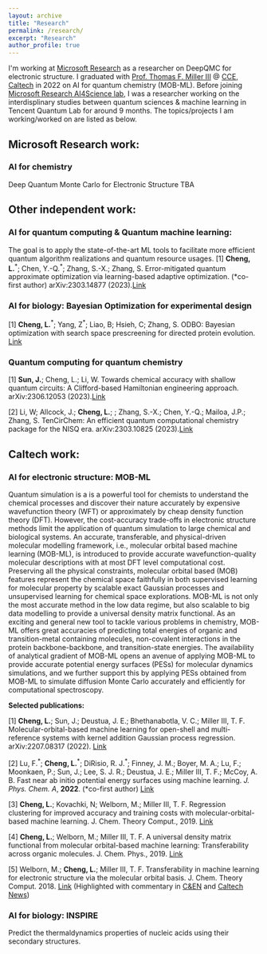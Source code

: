 ```yaml
---
layout: archive
title: "Research"
permalink: /research/
excerpt: "Research"
author_profile: true
---
```


I'm working at [Microsoft Research](https://www.microsoft.com/en-us/research/) as a researcher on DeepQMC for electronic structure. I graduated with [Prof. Thomas F. Miller III](https://millergroup.caltech.edu/Miller_Group/Home.html/) @ [CCE, Caltech](http://cce.caltech.edu/) in 2022 on AI for quantum chemistry (MOB-ML). Before joining [Microsoft Research AI4Science lab](https://www.microsoft.com/en-us/research/lab/microsoft-research-ai4science/), I was a researcher working on the interdisplinary studies between quantum sciences & machine learning in Tencent Quantum Lab for around 9 months. The topics/projects I am working/worked on are listed as below.

Microsoft Research work:
---
### AI for chemistry
Deep Quantum Monte Carlo for Electronic Structure
TBA


Other independent work:
---
### AI for quantum computing & Quantum machine learning:
The goal is to apply the state-of-the-art ML tools to facilitate more efficient quantum algorithm realizations and quantum resource usages.
[1] **Cheng, L.**<sup>\*</sup>; Chen, Y.-Q.<sup>\*</sup>; Zhang, S.-X.; Zhang, S. Error-mitigated quantum approximate optimization via learning-based adaptive optimization. (\*co-first author) arXiv:2303.14877 (2023).[Link](https://arxiv.org/abs/2303.14877)


### AI for biology: Bayesian Optimization for experimental design
[1] **Cheng, L.**<sup>\*</sup>; Yang, Z<sup>\*</sup>; Liao, B; Hsieh, C; Zhang, S. ODBO: Bayesian optimization with search space prescreening for directed protein evolution. [Link](https://arxiv.org/abs/2205.09548)


### Quantum computing for quantum chemistry
[1] **Sun, J.**; Cheng, L.; Li, W. Towards chemical accuracy with shallow quantum circuits: A Clifford-based Hamiltonian engineering approach. arXiv:2306.12053 (2023).[Link](https://arxiv.org/abs/2306.12053)

[2] Li, W; Allcock, J.; **Cheng, L.**; ; Zhang, S.-X.; Chen, Y.-Q.; Mailoa, J.P.; Zhang, S. TenCirChem: An efficient quantum computational chemistry package for the NISQ era. arXiv:2303.10825 (2023).[Link](https://arxiv.org/abs/2303.10825)


Caltech work:
---
### AI for electronic structure: MOB-ML

Quantum simulation is a is a powerful tool for chemists to understand the chemical processes and discover their nature accurately by expensive wavefunction theory (WFT) or approximately by cheap density function theory (DFT). However, the cost-accuracy trade-offs in electronic structure methods limit the application of quantum simulation to large chemical and biological systems. An accurate, transferable, and physical-driven molecular modelling framework, i.e., molecular orbital based machine learning (MOB-ML), is introduced to provide accurate wavefunction-quality molecular descriptions with at most DFT level computational cost. Preserving all the physical constraints, molecular orbital based (MOB) features represent the chemical space faithfully in both supervised learning for molecular property by scalable exact Gaussian processes and unsupervised learning for chemical space explorations. MOB-ML is not only the most accurate method in the low data regime, but also scalable to big data modelling to provide a universal density matrix functional. As an exciting and general new tool to tackle various problems in chemistry, MOB-ML offers great accuracies of predicting total energies of organic and transition-metal containing molecules, non-covalent interactions in the protein backbone-backbone, and transition-state energies. The availability of analytical gradient of MOB-ML opens an avenue of applying MOB-ML to provide accurate potential energy surfaces (PESs) for molecular dynamics simulations, and we further support this by applying PESs obtained from MOB-ML to simulate diffusion Monte Carlo accurately and efficiently for computational spectroscopy.


**Selected publications:**

[1]  **Cheng, L.**; Sun, J.; Deustua, J. E.; Bhethanabotla, V. C.; Miller III, T. F. Molecular-orbital-based machine learning for open-shell and multi-reference systems with kernel addition Gaussian process regression. arXiv:2207.08317 (2022). [Link](https://arxiv.org/abs/2207.08317)

[2] Lu, F.<sup>\*</sup>; **Cheng, L.**<sup>\*</sup>; DiRisio, R. J.<sup>\*</sup>; Finney, J. M.; Boyer, M. A.; Lu, F.; Moonkaen, P.; Sun, J.; Lee, S. J. R.; Deustua, J. E.; Miller III, T. F.; McCoy, A. B. Fast near ab initio potential energy surfaces using machine learning. *J. Phys. Chem. A*, **2022**. (\*co-first author) [Link](https://pubs.acs.org/doi/abs/10.1021/acs.jpca.2c02243)

[3] **Cheng, L.**; Kovachki, N; Welborn, M.; Miller III, T. F. Regression clustering for improved accuracy and training costs with molecular-orbital-based machine learning. J. Chem. Theory Comput., 2019. [Link](https://pubs.acs.org/doi/abs/10.1021/acs.jctc.9b00884)

[4] **Cheng, L.**; Welborn, M.; Miller III, T. F. A universal density matrix functional from molecular orbital-based machine learning: Transferability across organic molecules. J. Chem. Phys., 2019. [Link](https://aip.scitation.org/doi/full/10.1063/1.5088393)

[5] Welborn, M.; **Cheng, L.**; Miller III, T. F. Transferability in machine learning for electronic structure via the molecular orbital basis. J. Chem. Theory Comput. 2018. [Link](https://pubs.acs.org/doi/abs/10.1021/acs.jctc.8b00636) (Highlighted with commentary in [C&EN](https://cen.acs.org/physical-chemistry/computational-chemistry/Machine-learning-predicts-electronic-properties/96/web/2018/08) and [Caltech News](http://www.caltech.edu/news/researchers-put-ai-work-making-chemistry-predictions-83357))


### AI for biology: INSPIRE
Predict the thermaldynamics properties of nucleic acids using their secondary structures.
